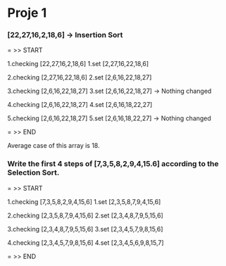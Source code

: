 # Proje 1 

### [22,27,16,2,18,6] -> Insertion Sort

= >> START

1.checking [22,27,16,2,18,6]
1.set      [2,27,16,22,18,6]

2.checking [2,27,16,22,18,6]
2.set      [2,6,16,22,18,27]

3.checking [2,6,16,22,18,27]
3.set      [2,6,16,22,18,27]   -> Nothing changed

4.checking [2,6,16,22,18,27]
4.set      [2,6,16,18,22,27]   

5.checking [2,6,16,22,18,27]
5.set      [2,6,16,18,22,27]   -> Nothing changed 

= >> END


Average case of this array is 18.

### Write the first 4 steps of [7,3,5,8,2,9,4,15.6] according to the Selection Sort.

= >> START

1.checking [7,3,5,8,2,9,4,15,6]
1.set      [2,3,5,8,7,9,4,15,6]

2.checking [2,3,5,8,7,9,4,15,6]
2.set      [2,3,4,8,7,9,5,15,6]

3.checking [2,3,4,8,7,9,5,15,6]
3.set      [2,3,4,5,7,9,8,15,6]

4.checking [2,3,4,5,7,9,8,15,6]
4.set      [2,3,4,5,6,9,8,15,7] 

= >> END

